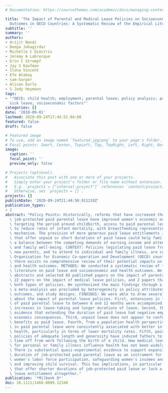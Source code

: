 ```yaml
---
# Documentation: https://sourcethemes.com/academic/docs/managing-content/

title: 'The Impact of Parental and Medical Leave Policies on Socioeconomic and Health
  Outcomes in OECD Countries: A Systematic Review of the Empirical Literature'
subtitle: ''
summary: ''
authors:
- Arijit Nandi
- Deepa Jahagirdar
- Michelle C Dimitris
- Jeremy A Labrecque
- Erin C Strumpf
- Jay S Kaufman
- Ilona Vincent
- Efe Atabay
- sam-harper
- Alison Earle
- S Jody Heymann
tags:
- '"OECD; child health; employment; parental leave; policy analysis; population health;
  sick leave; socioeconomic factors"'
categories: []
date: '2018-09-01'
lastmod: 2020-09-24T17:44:51-04:00
featured: false
draft: false

# Featured image
# To use, add an image named `featured.jpg/png` to your page's folder.
# Focal points: Smart, Center, TopLeft, Top, TopRight, Left, Right, BottomLeft, Bottom, BottomRight.
image:
  caption: ''
  focal_point: ''
  preview_only: false

# Projects (optional).
#   Associate this post with one or more of your projects.
#   Simply enter your project's folder or file name without extension.
#   E.g. `projects = ["internal-project"]` references `content/project/deep-learning/index.md`.
#   Otherwise, set `projects = []`.
projects: []
publishDate: '2020-09-24T21:44:50.911219Z'
publication_types:
- 2
abstract: "Policy Points: Historically, reforms that have increased the duration of\
  \ job-protected paid parental leave have improved women's economic outcomes. By\
  \ targeting the period around childbirth, access to paid parental leave also appears\
  \ to reduce rates of infant mortality, with breastfeeding representing one potential\
  \ mechanism. The provision of more generous paid leave entitlements in countries\
  \ that offer unpaid or short durations of paid leave could help families strike\
  \ a balance between the competing demands of earning income and attending to personal\
  \ and family well-being. CONTEXT: Policies legislating paid leave from work for\
  \ new parents, and to attend to individual and family illness, are common across\
  \ Organisation for Economic Co-operation and Development (OECD) countries. However,\
  \ there exists no comprehensive review of their potential impacts on economic, social,\
  \ and health outcomes. METHODS: We conducted a systematic review of the peer-reviewed\
  \ literature on paid leave and socioeconomic and health outcomes. We reviewed 5,538\
  \ abstracts and selected 85 published papers on the impact of parental leave policies,\
  \ 22 papers on the impact of medical leave policies, and 2 papers that evaluated\
  \ both types of policies. We synthesized the main findings through a narrative description;\
  \ a meta-analysis was precluded by heterogeneity in policy attributes, policy changes,\
  \ outcomes, and study designs. FINDINGS: We were able to draw several conclusions\
  \ about the impact of parental leave policies. First, extensions in the duration\
  \ of paid parental leave to between 6 and 12 months were accompanied by attendant\
  \ increases in leave-taking and longer durations of leave. Second, there was little\
  \ evidence that extending the duration of paid leave had negative employment or\
  \ economic consequences. Third, unpaid leave does not appear to confer the same\
  \ benefits as paid leave. Fourth, from a population health perspective, increases\
  \ in paid parental leave were consistently associated with better infant and child\
  \ health, particularly in terms of lower mortality rates. Fifth, paid paternal leave\
  \ policies of adequate length and generosity have induced fathers to take additional\
  \ time off from work following the birth of a child. How medical leave policies\
  \ for personal or family illness influence health has not been widely studied. CONCLUSIONS:\
  \ There is substantial quasi-experimental evidence to support expansions in the\
  \ duration of job-protected paid parental leave as an instrument for supporting\
  \ women's labor force participation, safeguarding women's incomes and earnings,\
  \ and improving child survival. This has implications, in particular, for countries\
  \ that offer shorter durations of job-protected paid leave or lack a national paid\
  \ leave entitlement altogether."
publication: '*Milbank Q*'
doi: 10.1111/1468-0009.12340
---
```

